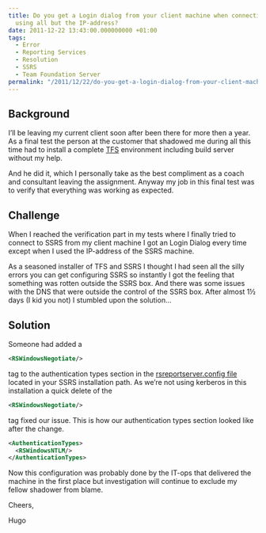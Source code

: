 ```yaml
---
title: Do you get a Login dialog from your client machine when connecting to SSRS
  using all but the IP-address?
date: 2011-12-22 13:43:00.000000000 +01:00
tags:
  - Error
  - Reporting Services
  - Resolution
  - SSRS
  - Team Foundation Server
permalink: "/2011/12/22/do-you-get-a-login-dialog-from-your-client-machine-when-connecting-to-ssrs-using-all-but-the-ip-address/"
---
```


## Background

I’ll be leaving my current client soon after been there for more then a year. As a final test the person at the customer that shadowed me during all this time had to install a complete [TFS](http://msdn.microsoft.com/en-us/vstudio/ff637362) environment including build server without my help.

And he did it, which I personally take as the best compliment as a coach and consultant leaving the assignment. Anyway my job in this final test was to verify that everything was working as expected.

## Challenge

When I reached the verification part in my tests where I finally tried to connect to SSRS from my client machine I got an Login Dialog every time except when I used the IP-address of the SSRS machine.

As a seasoned installer of TFS and SSRS I thought I had seen all the silly errors you can get configuring SSRS so instantly I got the feeling that something was rotten outside the SSRS box. And there was some issues with the DNS that were outside the control of the SSRS box. After almost 1½ days (I kid you not) I stumbled upon the solution…

## Solution

Someone had added a

```xml
<RSWindowsNegotiate/>
```

tag to the authentication types section in the [rsreportserver.config file](http://msdn.microsoft.com/en-us/library/ms157273.aspx) located in your SSRS installation path. As we’re not using kerberos in this installation a quick delete of the

```xml
<RSWindowsNegotiate/>
```

tag fixed our issue. This is how our authentication types section looked like after the change.

```xml
<AuthenticationTypes>
  <RSWindowsNTLM/>
</AuthenticationTypes>
```

Now this configuration was probably done by the IT-ops that delivered the machine in the first place but investigation will continue to exclude my fellow shadower from blame.

Cheers,

Hugo
